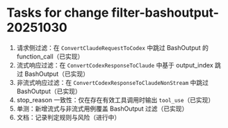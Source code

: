 # Tasks for change filter-bashoutput-20251030

1. 请求侧过滤：在 `ConvertClaudeRequestToCodex` 中跳过 BashOutput 的 function_call（已实现）
2. 流式响应过滤：在 `ConvertCodexResponseToClaude` 中基于 output_index 跳过 BashOutput（已实现）
3. 非流式响应过滤：在 `ConvertCodexResponseToClaudeNonStream` 中跳过 BashOutput（已实现）
4. stop_reason 一致性：仅在存在有效工具调用时输出 `tool_use`（已实现）
5. 单测：新增流式与非流式用例覆盖 BashOutput 过滤（已实现）
6. 文档：记录判定规则与风险（进行中）
